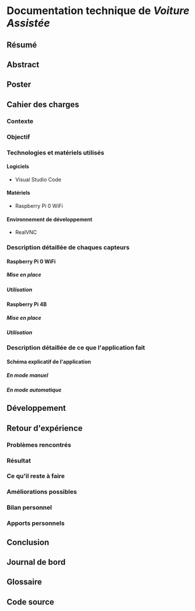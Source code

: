 # Documentation technique de _Voiture Assistée_

## Résumé

## Abstract

## Poster

## Cahier des charges
### Contexte

### Objectif

### Technologies et matériels utilisés

#### Logiciels
* Visual Studio Code

#### Matériels
* Raspberry Pi 0 WiFi

#### Environnement de développement
* RealVNC

### Description détaillée de chaques capteurs

#### Raspberry Pi 0 WiFi
##### Mise en place
##### Utilisation

#### Raspberry Pi 4B
##### Mise en place
##### Utilisation

### Description détaillée de ce que l'application fait

#### Schéma explicatif de l'application 

##### En mode manuel

##### En mode automatique

## Développement

## Retour d'expérience

### Problèmes rencontrés

### Résultat

### Ce qu'il reste à faire

### Améliorations possibles

### Bilan personnel

### Apports personnels

## Conclusion

## Journal de bord

## Glossaire

## Code source